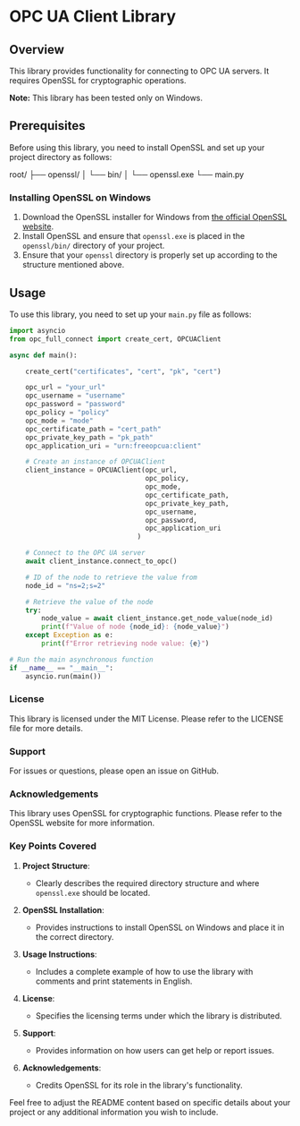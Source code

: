 # OPC UA Client Library

## Overview

This library provides functionality for connecting to OPC UA servers. It requires OpenSSL for cryptographic operations.

**Note:** This library has been tested only on Windows.

## Prerequisites

Before using this library, you need to install OpenSSL and set up your project directory as follows:

root/
├── openssl/
│ └── bin/
│ └── openssl.exe
└── main.py



### Installing OpenSSL on Windows

1. Download the OpenSSL installer for Windows from [the official OpenSSL website](https://www.openssl.org/).
2. Install OpenSSL and ensure that `openssl.exe` is placed in the `openssl/bin/` directory of your project.
3. Ensure that your `openssl` directory is properly set up according to the structure mentioned above.

## Usage

To use this library, you need to set up your `main.py` file as follows:

```python
import asyncio
from opc_full_connect import create_cert, OPCUAClient

async def main():

    create_cert("certificates", "cert", "pk", "cert")

    opc_url = "your_url"
    opc_username = "username"
    opc_password = "password"
    opc_policy = "policy"
    opc_mode = "mode"
    opc_certificate_path = "cert_path"
    opc_private_key_path = "pk_path"
    opc_application_uri = "urn:freeopcua:client"

    # Create an instance of OPCUAClient
    client_instance = OPCUAClient(opc_url,
                                  opc_policy,
                                  opc_mode,
                                  opc_certificate_path,
                                  opc_private_key_path,
                                  opc_username,
                                  opc_password,
                                  opc_application_uri
                                )

    # Connect to the OPC UA server
    await client_instance.connect_to_opc()

    # ID of the node to retrieve the value from
    node_id = "ns=2;s=2"

    # Retrieve the value of the node
    try:
        node_value = await client_instance.get_node_value(node_id)
        print(f"Value of node {node_id}: {node_value}")
    except Exception as e:
        print(f"Error retrieving node value: {e}")

# Run the main asynchronous function
if __name__ == "__main__":
    asyncio.run(main())
```

### License
This library is licensed under the MIT License. Please refer to the LICENSE file for more details.

### Support
For issues or questions, please open an issue on GitHub.

### Acknowledgements
This library uses OpenSSL for cryptographic functions. Please refer to the OpenSSL website for more information.


### Key Points Covered

1. **Project Structure**:
   - Clearly describes the required directory structure and where `openssl.exe` should be located.

2. **OpenSSL Installation**:
   - Provides instructions to install OpenSSL on Windows and place it in the correct directory.

3. **Usage Instructions**:
   - Includes a complete example of how to use the library with comments and print statements in English.

4. **License**:
   - Specifies the licensing terms under which the library is distributed.

5. **Support**:
   - Provides information on how users can get help or report issues.

6. **Acknowledgements**:
   - Credits OpenSSL for its role in the library's functionality.

Feel free to adjust the README content based on specific details about your project or any additional information you wish to include.
